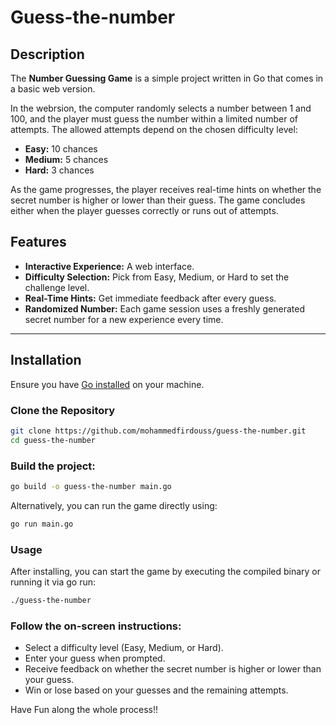 # Guess-the-number

## Description
The **Number Guessing Game** is a simple project written in Go that comes in a basic web version.

In the webrsion, the computer randomly selects a number between 1 and 100, and the player must guess the number within a limited number of attempts. The allowed attempts depend on the chosen difficulty level:

- **Easy:** 10 chances  
- **Medium:** 5 chances  
- **Hard:** 3 chances  

As the game progresses, the player receives real-time hints on whether the secret number is higher or lower than their guess. The game concludes either when the player guesses correctly or runs out of attempts.

## Features

- **Interactive Experience:** A web interface.
- **Difficulty Selection:** Pick from Easy, Medium, or Hard to set the challenge level.
- **Real-Time Hints:** Get immediate feedback after every guess.
- **Randomized Number:** Each game session uses a freshly generated secret number for a new experience every time.

---

## Installation

Ensure you have [Go installed](https://golang.org/dl/) on your machine.

### Clone the Repository

```bash
git clone https://github.com/mohammedfirdouss/guess-the-number.git
cd guess-the-number
```
### Build the project:
```bash
go build -o guess-the-number main.go
```
Alternatively, you can run the game directly using:
```bash
go run main.go
```

### Usage
After installing, you can start the game by executing the compiled binary or running it via go run:

```bash
./guess-the-number
```
### Follow the on-screen instructions:

- Select a difficulty level (Easy, Medium, or Hard).
- Enter your guess when prompted.
- Receive feedback on whether the secret number is higher or lower than your guess.
- Win or lose based on your guesses and the remaining attempts.


Have Fun along the whole process!!

